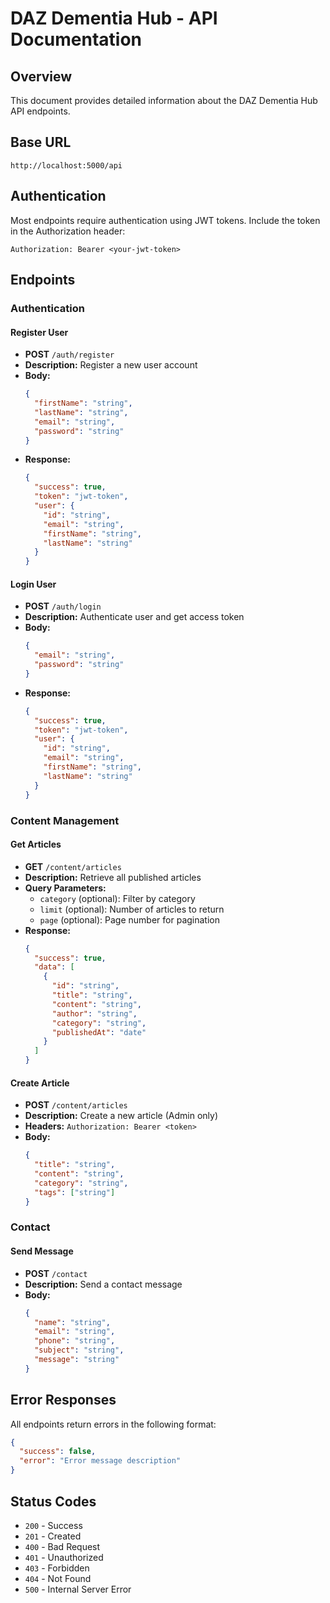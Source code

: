 # DAZ Dementia Hub - API Documentation

## Overview
This document provides detailed information about the DAZ Dementia Hub API endpoints.

## Base URL
```
http://localhost:5000/api
```

## Authentication
Most endpoints require authentication using JWT tokens. Include the token in the Authorization header:
```
Authorization: Bearer <your-jwt-token>
```

## Endpoints

### Authentication

#### Register User
- **POST** `/auth/register`
- **Description:** Register a new user account
- **Body:**
  ```json
  {
    "firstName": "string",
    "lastName": "string", 
    "email": "string",
    "password": "string"
  }
  ```
- **Response:**
  ```json
  {
    "success": true,
    "token": "jwt-token",
    "user": {
      "id": "string",
      "email": "string",
      "firstName": "string",
      "lastName": "string"
    }
  }
  ```

#### Login User
- **POST** `/auth/login`
- **Description:** Authenticate user and get access token
- **Body:**
  ```json
  {
    "email": "string",
    "password": "string"
  }
  ```
- **Response:**
  ```json
  {
    "success": true,
    "token": "jwt-token",
    "user": {
      "id": "string",
      "email": "string",
      "firstName": "string",
      "lastName": "string"
    }
  }
  ```

### Content Management

#### Get Articles
- **GET** `/content/articles`
- **Description:** Retrieve all published articles
- **Query Parameters:**
  - `category` (optional): Filter by category
  - `limit` (optional): Number of articles to return
  - `page` (optional): Page number for pagination
- **Response:**
  ```json
  {
    "success": true,
    "data": [
      {
        "id": "string",
        "title": "string",
        "content": "string",
        "author": "string",
        "category": "string",
        "publishedAt": "date"
      }
    ]
  }
  ```

#### Create Article
- **POST** `/content/articles`
- **Description:** Create a new article (Admin only)
- **Headers:** `Authorization: Bearer <token>`
- **Body:**
  ```json
  {
    "title": "string",
    "content": "string",
    "category": "string",
    "tags": ["string"]
  }
  ```

### Contact

#### Send Message
- **POST** `/contact`
- **Description:** Send a contact message
- **Body:**
  ```json
  {
    "name": "string",
    "email": "string",
    "phone": "string",
    "subject": "string",
    "message": "string"
  }
  ```

## Error Responses
All endpoints return errors in the following format:
```json
{
  "success": false,
  "error": "Error message description"
}
```

## Status Codes
- `200` - Success
- `201` - Created
- `400` - Bad Request
- `401` - Unauthorized
- `403` - Forbidden
- `404` - Not Found
- `500` - Internal Server Error
